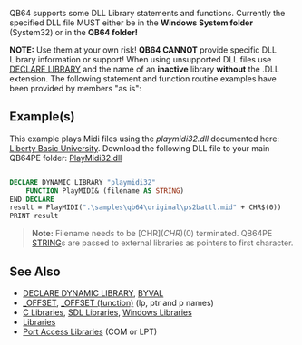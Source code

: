 QB64 supports some DLL Library statements and functions. Currently the specified DLL file MUST either be in the **Windows System folder** (System32) or in the **QB64 folder!** 

**NOTE:** Use them at your own risk! **QB64 CANNOT** provide specific DLL Library information or support! When using unsupported DLL files use [DECLARE LIBRARY](DECLARE-LIBRARY) and the name of an **inactive** library **without** the .DLL extension. The following statement and function routine examples have been provided by members "as is":

## Example(s)

This example plays Midi files using the *playmidi32.dll* documented here: [Liberty Basic University](http://libertybasicuniversity.com/lbnews/nl110/midi3.htm). Download the following DLL file to your main QB64PE folder: [PlayMidi32.dll](https://www.qb64pe.org/resources/Playmidi32.dll)

```vb

DECLARE DYNAMIC LIBRARY "playmidi32"
    FUNCTION PlayMIDI& (filename AS STRING)
END DECLARE
result = PlayMIDI(".\samples\qb64\original\ps2battl.mid" + CHR$(0))
PRINT result

```

> **Note:** Filename needs to be [CHR$](CHR$)(0) terminated. QB64PE [STRING](STRING)s are passed to external libraries as pointers to first character.

## See Also

* [DECLARE DYNAMIC LIBRARY](DECLARE-DYNAMIC-LIBRARY), [BYVAL](BYVAL)
* [_OFFSET](_OFFSET), [_OFFSET (function)](_OFFSET-(function)) (lp, ptr and p names)
* [C Libraries](C-Libraries), [SDL Libraries](SDL-Libraries), [Windows Libraries](Windows-Libraries)
* [Libraries](Libraries)
* [Port Access Libraries](Port-Access-Libraries) (COM or LPT)
